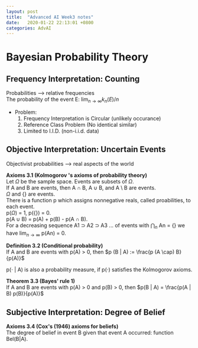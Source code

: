 ```yaml
---
layout: post
title:  "Advanced AI Week3 notes"
date:   2020-01-22 22:13:01 +0800
categories: AdvAI
---
```


# Bayesian Probability Theory  

## Frequency Interpretation: Counting  
Probabilities --> relative frequencies  
The probability of the event E: $\lim_{n \to \infty} k_n (E) / n$  

* Problem:  
	1. Frequency Interpretation is Circular (unlikely occurance) 
	2. Reference Class Problem (No identical similar)  
	3. Limited to I.I.D. (non-i.i.d. data)  

## Objective Interpretation: Uncertain Events  
Objectivist probabilities --> real aspects of the world  

**Axioms 3.1 (Kolmogorov 's axioms of probability theory)**  
Let $\Omega$ be the sample space. Events are subsets of $\Omega$.  
If A and B are events, then A $\cap$ B, A $\cup$ B, and A \ B are events.  
$\Omega$ and \{\} are events.  
There is a function p which assigns nonnegative reals, called proabilities, to each event.  
p($\Omega$) = 1, p(\{\}) = 0.  
p(A $\cup$ B) = p(A) + p(B) - p(A $\cap$ B).  
For a decreasing sequence A1 $\supset$ A2 $\supset$ A3 ... of events with $\bigcap_n$ An = \{\} we have $\lim_{n \to \infty}$ p(An) = 0.  

**Definition 3.2 (Conditional probability)**  
If A and B are events with p(A) > 0, then $p (B | A) := \frac{p (A \cap) B}{p(A)}$  

p($\cdot$ \| A) is also a probability measure, if p($\cdot$) satisfies the Kolmogorov axioms.  

**Theorem 3.3 (Bayes' rule 1)**  
If A and B are events with p(A) > 0 and p(B) > 0, then $p(B | A) = \frac{p(A | B) p(B)}{p(A)}$  

## Subjective Interpretation: Degree of Belief  
**Axioms 3.4 (Cox's (1946) axioms for beliefs)**  
The degree of belief in event B given that event A occurred: function Bel(B|A).  